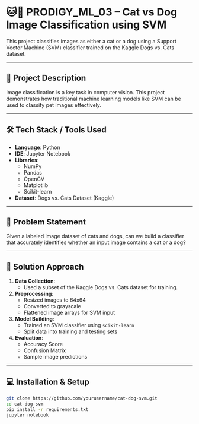 # 🐱🐶 PRODIGY_ML_03 – Cat vs Dog Image Classification using SVM

This project classifies images as either a cat or a dog using a Support Vector Machine (SVM) classifier trained on the Kaggle Dogs vs. Cats dataset.

---

## 📌 Project Description

Image classification is a key task in computer vision. This project demonstrates how traditional machine learning models like SVM can be used to classify pet images effectively.

---

## 🛠 Tech Stack / Tools Used

- **Language**: Python
- **IDE**: Jupyter Notebook
- **Libraries**:
  - NumPy
  - Pandas
  - OpenCV
  - Matplotlib
  - Scikit-learn
- **Dataset**: Dogs vs. Cats Dataset (Kaggle)

---

## 🧠 Problem Statement

Given a labeled image dataset of cats and dogs, can we build a classifier that accurately identifies whether an input image contains a cat or a dog?

---

## 🧪 Solution Approach

1. **Data Collection**:
   - Used a subset of the Kaggle Dogs vs. Cats dataset for training.
2. **Preprocessing**:
   - Resized images to 64x64
   - Converted to grayscale
   - Flattened image arrays for SVM input
3. **Model Building**:
   - Trained an SVM classifier using `scikit-learn`
   - Split data into training and testing sets
4. **Evaluation**:
   - Accuracy Score
   - Confusion Matrix
   - Sample image predictions

---

## 💻 Installation & Setup

```bash
git clone https://github.com/yourusername/cat-dog-svm.git
cd cat-dog-svm
pip install -r requirements.txt
jupyter notebook
